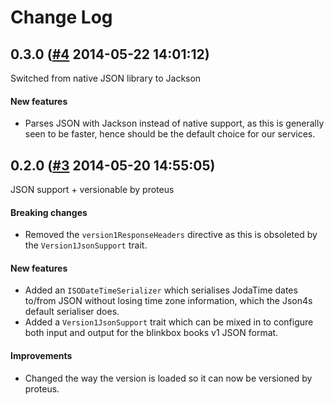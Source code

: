 # Change Log

## 0.3.0 ([#4](https://git.mobcastdev.com/Platform/common-spray/pull/4) 2014-05-22 14:01:12)

Switched from native JSON library to Jackson

#### New features

- Parses JSON with Jackson instead of native support, as this is generally seen to be faster, hence should be the default choice for our services.

## 0.2.0 ([#3](https://git.mobcastdev.com/Platform/common-spray/pull/3) 2014-05-20 14:55:05)

JSON support + versionable by proteus

#### Breaking changes

- Removed the `version1ResponseHeaders` directive as this is obsoleted
by the `Version1JsonSupport` trait.

#### New features

- Added an `ISODateTimeSerializer` which serialises JodaTime dates
to/from JSON without losing time zone information, which the Json4s
default serialiser does.
- Added a `Version1JsonSupport` trait which can be mixed in to
configure both input and output for the blinkbox books v1 JSON format.

#### Improvements

- Changed the way the version is loaded so it can now be versioned by proteus.

